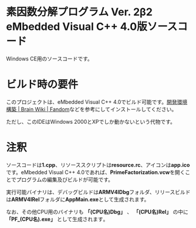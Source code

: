 # 素因数分解プログラム Ver. 2β2 eMbedded Visual C++ 4.0版ソースコード
Windows CE用のソースコードです。

# ビルド時の要件
このプロジェクトは、eMbedded Visual C++ 4.0でビルド可能です。[開発環境構築 | Brain Wiki | Fandom](https://brain.fandom.com/ja/wiki/%E9%96%8B%E7%99%BA%E7%92%B0%E5%A2%83%E6%A7%8B%E7%AF%89)などを参考にしてインストールしてください。

ただし、このIDEはWindows 2000とXPでしか動かないという代物です。

# 注釈
ソースコードは**1.cpp**、リソーススクリプトは**resource.rc**、アイコンは**app.ico**です。eMbedded Visual C++ 4.0であれば、**PrimeFactorization.vcw**を開くことでプログラムの編集及びビルドが可能です。

実行可能バイナリは、デバッグビルドは**ARMV4IDbg**フォルダ、リリースビルドは**ARMV4IRel**フォルダに**AppMain.exe**として生成されます。

なお、その他CPU用のバイナリも **「(CPU名)Dbg」** 、 **「(CPU名)Rel」** の中に **「PF_(CPU名).exe」** として生成されます｡